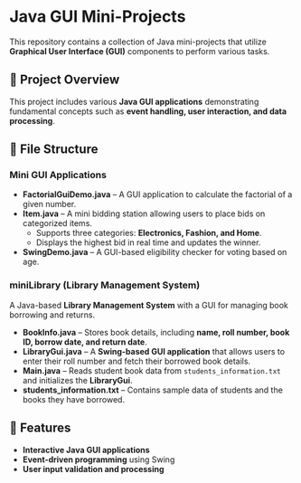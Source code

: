 # Java GUI Mini-Projects

This repository contains a collection of Java mini-projects that utilize **Graphical User Interface (GUI)** components to perform various tasks.

## 📌 Project Overview
This project includes various **Java GUI applications** demonstrating fundamental concepts such as **event handling, user interaction, and data processing**.

## 📂 File Structure

### Mini GUI Applications
- **FactorialGuiDemo.java** – A GUI application to calculate the factorial of a given number.
- **Item.java** – A mini bidding station allowing users to place bids on categorized items.
  - Supports three categories: **Electronics, Fashion, and Home**.
  - Displays the highest bid in real time and updates the winner.
- **SwingDemo.java** – A GUI-based eligibility checker for voting based on age.

### miniLibrary (Library Management System)
A Java-based **Library Management System** with a GUI for managing book borrowing and returns.

- **BookInfo.java** – Stores book details, including **name, roll number, book ID, borrow date, and return date**.
- **LibraryGui.java** – A **Swing-based GUI application** that allows users to enter their roll number and fetch their borrowed book details.
- **Main.java** – Reads student book data from `students_information.txt` and initializes the **LibraryGui**.
- **students_information.txt** – Contains sample data of students and the books they have borrowed.

## 🚀 Features
- **Interactive Java GUI applications**
- **Event-driven programming** using Swing
- **User input validation and processing**
